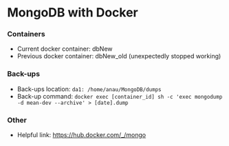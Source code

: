 
# MongoDB with Docker

### Containers
* Current docker container: dbNew
* Previous docker container: dbNew_old (unexpectedly stopped working) 

### Back-ups
* Back-ups location: ```da1: /home/anau/MongoDB/dumps```
* Back-up command: ```docker exec [container_id] sh -c 'exec mongodump -d mean-dev --archive' > [date].dump```

### Other 
* Helpful link: https://hub.docker.com/_/mongo
